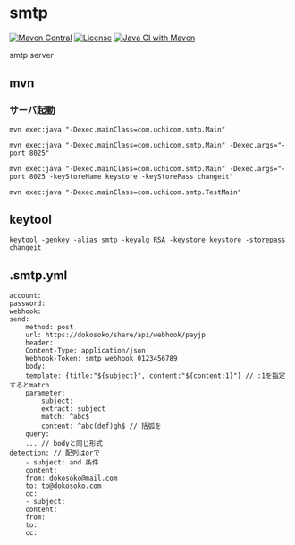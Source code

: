 # smtp

[![Maven Central](https://img.shields.io/maven-central/v/com.uchicom/smtp.svg)](http://search.maven.org/#search|ga|1|com.uchicom.smtp)
[![License](https://img.shields.io/github/license/uchicom/smtp.svg)](http://www.apache.org/licenses/LICENSE-2.0.txt)
[![Java CI with Maven](https://github.com/uchicom/smtp/actions/workflows/package.yml/badge.svg)](https://github.com/uchicom/smtp/actions/workflows/package.yml)

smtp server

## mvn
### サーバ起動
```
mvn exec:java "-Dexec.mainClass=com.uchicom.smtp.Main"

mvn exec:java "-Dexec.mainClass=com.uchicom.smtp.Main" -Dexec.args="-port 8025"

mvn exec:java "-Dexec.mainClass=com.uchicom.smtp.Main" -Dexec.args="-port 8025 -keyStoreName keystore -keyStorePass changeit"
```
```
mvn exec:java "-Dexec.mainClass=com.uchicom.smtp.TestMain"
```

## keytool
```
keytool -genkey -alias smtp -keyalg RSA -keystore keystore -storepass changeit
```

## .smtp.yml
```
account:
password:
webhook:
send:
	method: post
	url: https://dokosoko/share/api/webhook/payjp
	header:
	Content-Type: application/json
	Webhook-Token: smtp_webhook_0123456789
	body:
	template: {title:"${subject}", content:"${content:1}"} // :1を指定するとmatch
	parameter:
		subject:
		extract: subject
		match: ^abc$
		content: ^abc(def)gh$ // 括弧を
	query:
	... // bodyと同じ形式
detection: // 配列はorで
	- subject: and 条件
	content:
	from: dokosoko@mail.com
	to: to@dokosoko.com
	cc:
	- subject:
	content:
	from:
	to:
	cc:
```
